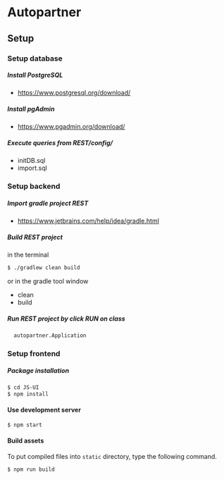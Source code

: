 # Autopartner

## Setup 

### Setup database 

##### Install PostgreSQL

- https://www.postgresql.org/download/ 

##### Install pgAdmin

- https://www.pgadmin.org/download/

##### Execute queries from REST/config/

- initDB.sql
- import.sql

### Setup backend

##### Import gradle project REST

- https://www.jetbrains.com/help/idea/gradle.html

#####  Build REST project 

in the terminal
  ```bash
  $ ./gradlew clean build
  ```
or in the gradle tool window

- clean
- build

##### Run REST project by click RUN on class

```bash
  autopartner.Application
```

### Setup frontend

##### Package installation

```bash
$ cd JS-UI
$ npm install
```

#### Use development server

```bash
$ npm start
```

#### Build assets
To put compiled files into `static` directory, type the following command.

```bash
$ npm run build
```

  

  





